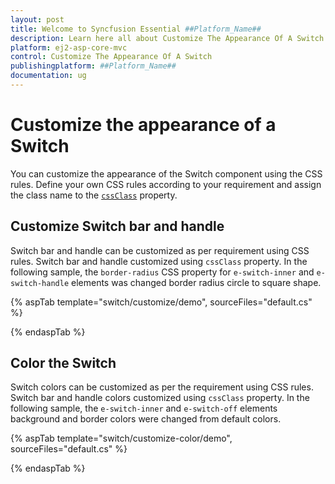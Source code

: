 ```yaml
---
layout: post
title: Welcome to Syncfusion Essential ##Platform_Name##
description: Learn here all about Customize The Appearance Of A Switch of Syncfusion Essential ##Platform_Name## widgets based on HTML5 and jQuery.
platform: ej2-asp-core-mvc
control: Customize The Appearance Of A Switch
publishingplatform: ##Platform_Name##
documentation: ug
---
```



# Customize the appearance of a Switch

You can customize the appearance of the Switch component using the CSS rules. Define your own CSS rules according to your requirement and assign the class name to the [`cssClass`](https://help.syncfusion.com/cr/aspnetcore-js2/Syncfusion.EJ2.Buttons.Switch.html#Syncfusion_EJ2_Buttons_Switch_CssClass) property.

## Customize Switch bar and handle

Switch bar and handle can be customized as per requirement using CSS rules. Switch bar and handle customized using `cssClass` property. In the following sample, the `border-radius` CSS property for `e-switch-inner` and `e-switch-handle` elements was changed border radius circle to square shape.

{% aspTab template="switch/customize/demo", sourceFiles="default.cs" %}

{% endaspTab %}

## Color the Switch

Switch colors can be customized as per the requirement using CSS rules. Switch bar and handle colors customized using `cssClass` property. In the following sample, the `e-switch-inner` and `e-switch-off` elements background and border colors were changed from default colors.

{% aspTab template="switch/customize-color/demo", sourceFiles="default.cs" %}

{% endaspTab %}